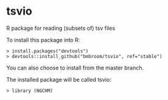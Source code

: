 # tsvio
R package for reading (subsets of) tsv files

To install this package into R:
```
> install.packages("devtools")
> devtools::install_github("bmbroom/tsvio", ref="stable")
```

You can also choose to install from the master branch.

The installed package will be called tsvio:
```
> library (NGCHM)
```
